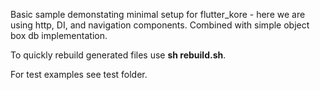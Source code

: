 Basic sample demonstating minimal setup for flutter_kore - here we are using http, DI, and navigation components. Combined with simple object box db implementation.

To quickly rebuild generated files use <b>sh rebuild.sh</b>.

For test examples see test folder.